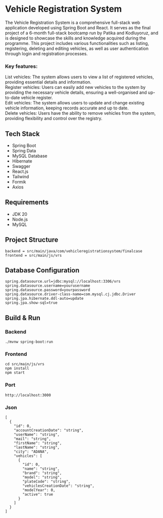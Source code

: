 # Vehicle Registration System
The Vehicle Registration System is a comprehensive full-stack web application developed using Spring Boot and React. It serves as the final project of a 6-month full-stack bootcamp run by Patika and Kodluyoruz, and is designed to showcase the skills and knowledge acquired during the programme. This project includes various functionalities such as listing, registering, deleting and editing vehicles, as well as user authentication through login and registration processes.

### Key features:
List vehicles: The system allows users to view a list of registered vehicles, providing essential details and information.  
Register vehicles: Users can easily add new vehicles to the system by providing the necessary vehicle details, ensuring a well-organised and up-to-date vehicle register.  
Edit vehicles: The system allows users to update and change existing vehicle information, keeping records accurate and up to date.  
Delete vehicles: Users have the ability to remove vehicles from the system, providing flexibility and control over the registry.

## Tech Stack
- Spring Boot
- Spring Data
- MySQL Database
- Hibernate
- Swagger
- React.js
- Tailwind
- Formik
- Axios

## Requirements
- JDK 20
- Node.js
- MySQL

## Project Structure

```
backend = src/main/java/com/vehicleregistrationsystem/finalcase  
frontend = src/main/js/vrs
```

## Database Configuration
```
spring.datasource.url=jdbc:mysql://localhost:3306/vrs
spring.datasource.username=yourusername
spring.datasource.password=yourpassword
spring.datasource.driver-class-name=com.mysql.cj.jdbc.Driver
spring.jpa.hibernate.ddl-auto=update
spring.jpa.show-sql=true
```

## Build & Run
### Backend
```
./mvnw spring-boot:run
```
### Frontend
```
cd src/main/js/vrs
npm install
npm start
```

### Port
```
http://localhost:3000
```

### Json
```
[
  {
    "id": 0,
    "accountCreationDate": "string",
    "userName": "string",
    "mail": "string",
    "firstName": "string",
    "lastName": "string",
    "city": "ADANA",
    "vehicles": [
      {
        "id": 0,
        "name": "string",
        "brand": "string",
        "model": "string",
        "plateCode": "string",
        "vehiclesCreationDate": "string",
        "modelYear": 0,
        "active": true
      }
    ]
  }
]
```
